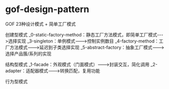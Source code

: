 # gof-design-pattern
GOF 23种设计模式 + 简单工厂模式

创建型模式
    _0-static-factory-method：静态工厂方法模式，即简单工厂模式--->选择实现
    _3-singleton：单例模式--->控制实例数目
    _4-factory-method：工厂方法模式--->延迟到子类选择实现
    _5-abstract-factory：抽象工厂模式--->选择产品簇/系列的实现    

结构型模式
    _1-facade：外观模式（门面模式）--->封装交互，简化调用
    _2-adapter：适配器模式--->转换匹配，复用功能    

行为型模式






